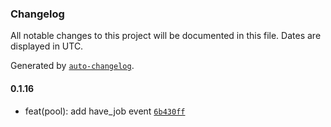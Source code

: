 ### Changelog

All notable changes to this project will be documented in this file. Dates are displayed in UTC.

Generated by [`auto-changelog`](https://github.com/CookPete/auto-changelog).

#### 0.1.16

- feat(pool): add have_job event [`6b430ff`](https://github.com/tctien342/comfyui-sdk/commit/6b430ffbeed2f75acedef73dcc8d1815742edd9b)
